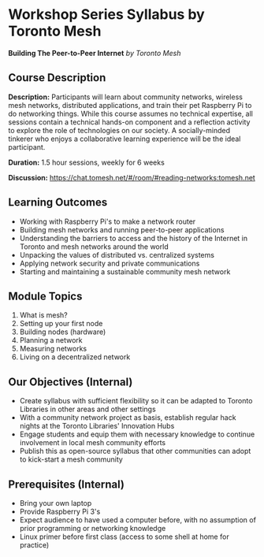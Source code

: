 # Workshop Series Syllabus by Toronto Mesh

**Building The Peer-to-Peer Internet** _by Toronto Mesh_

## Course Description

**Description:** Participants will learn about community networks, wireless mesh networks, distributed applications, and train their pet Raspberry Pi to do networking things. While this course assumes no technical expertise, all sessions contain a technical hands-on component and a reflection activity to explore the role of technologies on our society. A socially-minded tinkerer who enjoys a collaborative learning experience will be the ideal participant.

**Duration:** 1.5 hour sessions, weekly for 6 weeks

**Discussion:** https://chat.tomesh.net/#/room/#reading-networks:tomesh.net

## Learning Outcomes

- Working with Raspberry Pi's to make a network router
- Building mesh networks and running peer-to-peer applications
- Understanding the barriers to access and the history of the Internet in Toronto and mesh networks around the world
- Unpacking the values of distributed vs. centralized systems
- Applying network security and private communications
- Starting and maintaining a sustainable community mesh network

## Module Topics

1. What is mesh?
1. Setting up your first node
1. Building nodes (hardware)
1. Planning a network
1. Measuring networks
1. Living on a decentralized network

## Our Objectives (Internal)

- Create syllabus with sufficient flexibility so it can be adapted to Toronto Libraries in other areas and other settings
- With a community network project as basis, establish regular hack nights at the Toronto Libraries' Innovation Hubs
- Engage students and equip them with necessary knowledge to continue involvement in local mesh community efforts
- Publish this as open-source syllabus that other communities can adopt to kick-start a mesh community

## Prerequisites (Internal)

- Bring your own laptop
- Provide Raspberry Pi 3's
- Expect audience to have used a computer before, with no assumption of prior programming or networking knowledge
- Linux primer before first class (access to some shell at home for practice)
